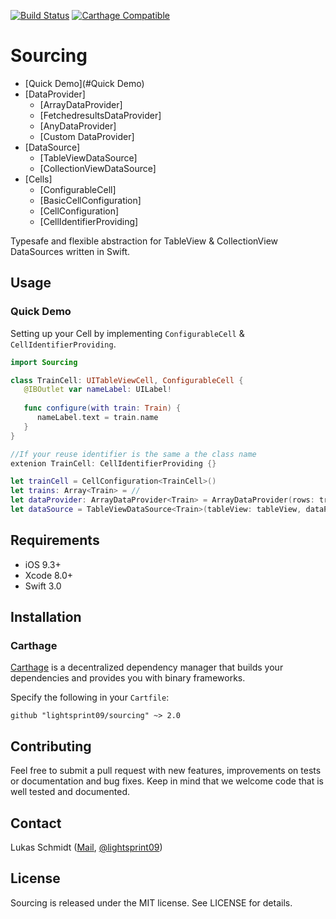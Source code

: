 [![Build Status](https://travis-ci.org/lightsprint09/Sourcing.svg?branch=master)](https://travis-ci.org/lightsprint09/Sourcing)
[![Carthage Compatible](https://img.shields.io/badge/Carthage-compatible-4BC51D.svg?style=flat)](https://github.com/Carthage/Carthage)

# Sourcing

* [Quick Demo](#Quick Demo)
* [DataProvider]
   * [ArrayDataProvider]
   * [FetchedresultsDataProvider]
   * [AnyDataProvider]
   * [Custom DataProvider]
* [DataSource]
   * [TableViewDataSource]
   * [CollectionViewDataSource]
* [Cells]
   * [ConfigurableCell]
   * [BasicCellConfiguration]
   * [CellConfiguration]
   * [CellIdentifierProviding]

Typesafe and flexible abstraction for TableView &amp; CollectionView DataSources written in Swift.

## Usage
### Quick Demo
Setting up your Cell by implementing `ConfigurableCell` & `CellIdentifierProviding`.
```swift
import Sourcing

class TrainCell: UITableViewCell, ConfigurableCell {
   @IBOutlet var nameLabel: UILabel!
   
   func configure(with train: Train) {
      nameLabel.text = train.name
   }
}

//If your reuse identifier is the same a the class name
extenion TrainCell: CellIdentifierProviding {}

let trainCell = CellConfiguration<TrainCell>()
let trains: Array<Train> = //
let dataProvider: ArrayDataProvider<Train> = ArrayDataProvider(rows: trains)
let dataSource = TableViewDataSource<Train>(tableView: tableView, dataProvider: dataProvider, cell: trainCell)
```


## Requirements

- iOS 9.3+
- Xcode 8.0+
- Swift 3.0

## Installation

### Carthage

[Carthage](https://github.com/Carthage/Carthage) is a decentralized dependency manager that builds your dependencies and provides you with binary frameworks.

Specify the following in your `Cartfile`:

```ogdl
github "lightsprint09/sourcing" ~> 2.0
```
## Contributing
Feel free to submit a pull request with new features, improvements on tests or documentation and bug fixes. Keep in mind that we welcome code that is well tested and documented.

## Contact
Lukas Schmidt ([Mail](mailto:lukas.la.schmidt@deutschebahn.com), [@lightsprint09](https://twitter.com/lightsprint09))

## License
Sourcing is released under the MIT license. See LICENSE for details.

